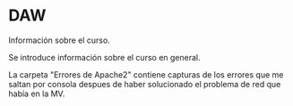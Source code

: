 # DAW
Información sobre el curso.

Se introduce información sobre el curso en general.

La carpeta "Errores de Apache2" contiene capturas de los errores que me saltan por consola despues de haber solucionado el problema de red que había en la MV.
